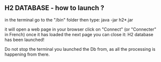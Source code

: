 ## H2 DATABASE - how to launch ?

in the terminal go to the "/bin" folder
then type: java -jar h2*.jar

it will open a web page in your browser
click on "Connect" (or "Connecter" in French)
once it has loaded the next page you can close it: H2 database has been launched!

Do not stop the terminal you launched the Db from, as all the processing is happening from there.
